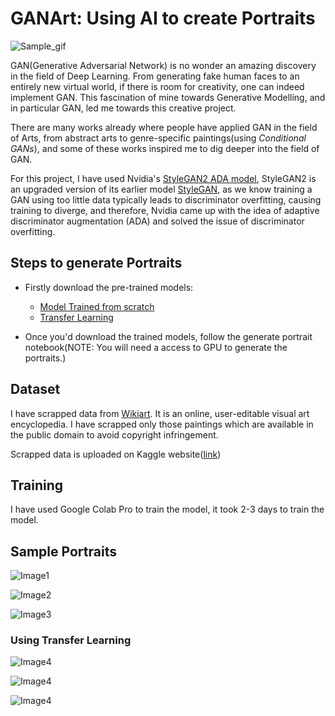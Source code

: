 # GANArt: Using AI to create Portraits

![Sample_gif](images/sample.gif)

GAN(Generative Adversarial Network) is no wonder an amazing discovery in the field of Deep Learning. From generating fake human faces to an entirely new virtual world, if there is room for creativity, one can indeed implement GAN. This fascination of mine towards Generative Modelling, and in particular GAN, led me towards this creative project.        

There are many works already where people have applied GAN in the field of Arts, from abstract arts to genre-specific paintings(using <i>Conditional GANs</i>), and some of these works inspired me to dig deeper into the field of GAN.

For this project, I have used Nvidia's [StyleGAN2 ADA model](https://arxiv.org/pdf/2006.06676.pdf), StyleGAN2 is an upgraded version of its earlier model [StyleGAN](https://arxiv.org/pdf/1812.04948.pdf), as we know training a GAN using too little data typically leads to discriminator overfitting, causing training to diverge, and therefore, Nvidia came up with the idea of adaptive discriminator augmentation (ADA) and solved the issue of discriminator overfitting.

## Steps to generate Portraits

- Firstly download the pre-trained models:
  - [Model Trained from scratch]()
  - [Transfer Learning]()

- Once you'd download the trained models, follow the generate portrait notebook(NOTE: You will need a access to GPU to generate the portraits.)

## Dataset

I have scrapped data from [Wikiart](https://www.wikiart.org/). It is an online, user-editable visual art encyclopedia. I have scrapped only those paintings which are available in the public domain to avoid copyright infringement.

Scrapped data is uploaded on Kaggle website([link](https://www.kaggle.com/deewakarchakraborty/portrait-paintings))

## Training

I have used Google Colab Pro to train the model, it took 2-3 days to train the model.

## Sample Portraits

![Image1](/images/NormalTraining/seed6622.png)

![Image2](/images/NormalTraining/seed6617.png)

![Image3](/images/NormalTraining/seed6619.png)

### Using Transfer Learning

![Image4](/images/TransferLearning/seed6604.png)

![Image4](/images/TransferLearning/seed6611.png)

![Image4](/images/TransferLearning/seed6619.png)


